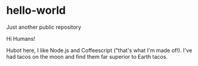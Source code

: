 # hello-world
Just another public repository

Hi Humans!

Hubot here, I like Node.js and Coffeescript ("that's what I'm made of!).
I've had tacos on the moon and find them far superior to Earth tacos.
